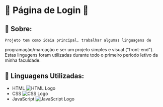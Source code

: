 # :large_orange_diamond: Página de Login :large_orange_diamond:
##  :small_orange_diamond: Sobre: 
    Projeto tem como ideia principal, trabalhar algumas linguagens de 
  programação/marcação e ser um projeto simples e visual ("front-end").
    Estas lingugens foram utilizadas durante todo o primeiro período letivo 
  da minha faculdade. 

##  :small_orange_diamond: Linguagens Utilizadas: 
- HTML ![HTML Logo](https://upload.wikimedia.org/wikipedia/commons/thumb/6/61/HTML5_logo_and_wordmark.svg/30px-HTML5_logo_and_wordmark.svg.png)
- CSS ![CSS Logo](https://upload.wikimedia.org/wikipedia/commons/thumb/d/d5/CSS3_logo_and_wordmark.svg/20px-CSS3_logo_and_wordmark.svg.png)
- JavaScript ![JavaScript Logo](https://upload.wikimedia.org/wikipedia/commons/thumb/9/99/Unofficial_JavaScript_logo_2.svg/20px-Unofficial_JavaScript_logo_2.svg.png)
